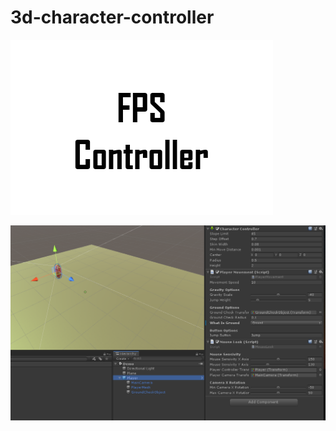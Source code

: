 # 3d-character-controller

![thumbnail](https://github.com/turkaytunc/3D-character-controller/blob/master/StaticFiles/thumbnail.png)  


![inspector](https://github.com/turkaytunc/3D-character-controller/blob/master/StaticFiles/inspector.png)